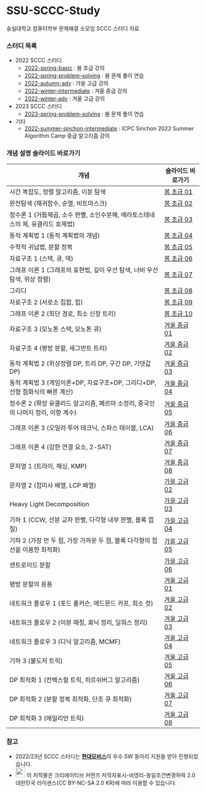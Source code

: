 # SSU-SCCC-Study

숭실대학교 컴퓨터학부 문제해결 소모임 SCCC 스터디 자료

### 스터디 목록

* 2022 SCCC 스터디
  * [2022-spring-basic](https://github.com/justiceHui/SSU-SCCC-Study/tree/master/2022-spring-basic) : 봄 초급 강의
  * [2022-spring-problem-solving](https://github.com/justiceHui/SSU-SCCC-Study/tree/master/2022-spring-problem-solving) : 봄 문제 풀이 연습
  * [2022-autumn-adv](https://github.com/justiceHui/SSU-SCCC-Study/tree/master/2022-autumn-adv) : 가을 고급 강의
  * [2022-winter-intermediate](https://github.com/justiceHui/SSU-SCCC-Study/tree/master/2022-winter-intermediate) : 겨울 중급 강의
  * [2022-winter-adv](https://github.com/justiceHui/SSU-SCCC-Study/tree/master/2022-winter-adv) : 겨울 고급 강의
* 2023 SCCC 스터디
  * [2023-spring-problem-solving](https://github.com/justiceHui/SSU-SCCC-Study/tree/master/2023-spring-problem-solving) : 봄 문제 풀이 연습
* 기타
  * [2022-summer-sinchon-intermediate](https://github.com/justiceHui/SSU-SCCC-Study/tree/master/2022-summer-sinchon-intermediate) : ICPC Sinchon 2022 Summer Algorithm Camp 중급 알고리즘 강의

### 개념 설명 슬라이드 바로가기

| 개념                                                         | 슬라이드 바로가기                                            |
| ------------------------------------------------------------ | ------------------------------------------------------------ |
| 시간 복잡도, 정렬 알고리즘, 이분 탐색                        | [봄 초급 01](https://github.com/justiceHui/SSU-SCCC-Study/blob/master/2022-spring-basic/slide/01.pdf) |
| 완전탐색 (재귀함수, 순열, 비트마스크)                        | [봄 초급 02](https://github.com/justiceHui/SSU-SCCC-Study/blob/master/2022-spring-basic/slide/02.pdf) |
| 정수론 1 (거듭제곱, 소수 판별, 소인수분해, 에라토스테네스의 체, 유클리드 호제법) | [봄 초급 03](https://github.com/justiceHui/SSU-SCCC-Study/blob/master/2022-spring-basic/slide/03.pdf) |
| 동적 계획법 1 (동적 계획법의 개념)                           | [봄 초급 04](https://github.com/justiceHui/SSU-SCCC-Study/blob/master/2022-spring-basic/slide/04.pdf) |
| 수학적 귀납법, 분할 정복                                     | [봄 초급 05](https://github.com/justiceHui/SSU-SCCC-Study/blob/master/2022-spring-basic/slide/05.pdf) |
| 자료구조 1 (스택, 큐, 덱)                                    | [봄 초급 06](https://github.com/justiceHui/SSU-SCCC-Study/blob/master/2022-spring-basic/slide/06.pdf) |
| 그래프 이론 1 (그래프의 표현법, 깊이 우선 탐색, 너비 우선 탐색, 위상 정렬) | [봄 초급 07](https://github.com/justiceHui/SSU-SCCC-Study/blob/master/2022-spring-basic/slide/07.pdf) |
| 그리디                                                       | [봄 초급 08](https://github.com/justiceHui/SSU-SCCC-Study/blob/master/2022-spring-basic/slide/08.pdf) |
| 자료구조 2 (서로소 집합, 힙)                                 | [봄 초급 09](https://github.com/justiceHui/SSU-SCCC-Study/blob/master/2022-spring-basic/slide/09.pdf) |
| 그래프 이론 2 (최단 경로, 최소 신장 트리)                    | [봄 초급 10](https://github.com/justiceHui/SSU-SCCC-Study/blob/master/2022-spring-basic/slide/10.pdf) |
| 자료구조 3 (모노톤 스택, 모노톤 큐)                          | [겨울 중급 01](https://github.com/justiceHui/SSU-SCCC-Study/blob/master/2022-winter-intermediate/slide/01.pdf) |
| 자료구조 4 (평방 분할, 세그먼트 트리)                        | [겨울 중급 02](https://github.com/justiceHui/SSU-SCCC-Study/blob/master/2022-winter-intermediate/slide/02.pdf) |
| 동적 계획법 2 (위상정렬 DP, 트리 DP, 구간 DP, 기댓값 DP)     | [겨울 중급 03](https://github.com/justiceHui/SSU-SCCC-Study/blob/master/2022-winter-intermediate/slide/03.pdf) |
| 동적 계획법 3 (게임이론+DP, 자료구조+DP, 그리디+DP, 선형 점화식의 빠른 계산) | [겨울 중급 04](https://github.com/justiceHui/SSU-SCCC-Study/blob/master/2022-winter-intermediate/slide/04.pdf) |
| 정수론 2 (확장 유클리드 알고리즘, 페르마 소정리, 중국인의 나머지 정리, 이항 계수) | [겨울 중급 05](https://github.com/justiceHui/SSU-SCCC-Study/blob/master/2022-winter-intermediate/slide/05.pdf) |
| 그래프 이론 3 (오일러 투어 테크닉, 스파스 테이블, LCA)       | [겨울 중급 06](https://github.com/justiceHui/SSU-SCCC-Study/blob/master/2022-winter-intermediate/slide/06.pdf) |
| 그래프 이론 4 (강한 연결 요소, 2-SAT)                        | [겨울 중급 07](https://github.com/justiceHui/SSU-SCCC-Study/blob/master/2022-winter-intermediate/slide/07.pdf) |
| 문자열 1 (트라이, 해싱, KMP)                                 | [겨울 중급 08](https://github.com/justiceHui/SSU-SCCC-Study/blob/master/2022-winter-intermediate/slide/08.pdf) |
| 문자열 2 (접미사 배열, LCP 배열)                             | [가을 고급 02](https://github.com/justiceHui/SSU-SCCC-Study/blob/master/2022-autumn-adv/slide/02.pdf) |
| Heavy Light Decomposition                                    | [가을 고급 03](https://github.com/justiceHui/SSU-SCCC-Study/blob/master/2022-autumn-adv/slide/03.pdf) |
| 기하 1 (CCW, 선분 교차 판별, 다각형 내부 판별, 볼록 껍질)    | [가을 고급 04](https://github.com/justiceHui/SSU-SCCC-Study/blob/master/2022-autumn-adv/slide/04.pdf) |
| 기하 2 (가장 먼 두 점, 가장 가까운 두 점, 볼록 다각형의 접선을 이용한 최적화) | [가을 고급 05](https://github.com/justiceHui/SSU-SCCC-Study/blob/master/2022-autumn-adv/slide/05.pdf) |
| 센트로이드 분할                                              | [가을 고급 06](https://github.com/justiceHui/SSU-SCCC-Study/blob/master/2022-autumn-adv/slide/06.pdf) |
| 평방 분할의 응용                                             | [겨울 고급 01](https://github.com/justiceHui/SSU-SCCC-Study/blob/master/2022-winter-adv/slide/01.pdf) |
| 네트워크 플로우 1 (포드 풀커슨, 에드몬드 카프, 최소 컷)      | [겨울 고급 02](https://github.com/justiceHui/SSU-SCCC-Study/blob/master/2022-winter-adv/slide/02.pdf) |
| 네트워크 플로우 2 (이분 매칭, 쾨닉 정리, 딜워스 정리)        | [겨울 고급 03](https://github.com/justiceHui/SSU-SCCC-Study/blob/master/2022-winter-adv/slide/03.pdf) |
| 네트워크 플로우 3 (디닉 알고리즘, MCMF)                      | [겨울 고급 04](https://github.com/justiceHui/SSU-SCCC-Study/blob/master/2022-winter-adv/slide/04.pdf) |
| 기하 3 (불도저 트릭)                                         | [겨울 고급 05](https://github.com/justiceHui/SSU-SCCC-Study/blob/master/2022-winter-adv/slide/05.pdf) |
| DP 최적화 1 (컨벡스헐 트릭, 히르쉬버그 알고리즘)             | [겨울 고급 06](https://github.com/justiceHui/SSU-SCCC-Study/blob/master/2022-winter-adv/slide/06.pdf) |
| DP 최적화 2 (분할 정복 최적화, 단조 큐 최적화)               | [겨울 고급 07](https://github.com/justiceHui/SSU-SCCC-Study/blob/master/2022-winter-adv/slide/07.pdf) |
| DP 최적화 3 (에일리언 트릭)                                  | [겨울 고급 08](https://github.com/justiceHui/SSU-SCCC-Study/blob/master/2022-winter-adv/slide/08.pdf) |

### 참고

* 2022/23년 SCCC 스터디는 [**현대모비스**](https://www.mobis.co.kr/kr/index.do)의 우수 SW 동아리 지원을 받아 진행되었습니다.
* <img src="https://mirrors.creativecommons.org/presskit/buttons/88x31/png/by-nc-sa.png" height="25px"> 이 저작물은 크리에이티브 커먼즈 저작자표시-비영리-동일조건변경허락 2.0 대한민국 라이센스(CC BY-NC-SA 2.0 KR)에 따라 이용할 수 있습니다.